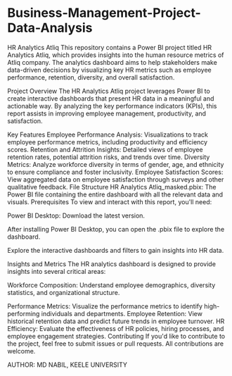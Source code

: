 # Business-Management-Project-Data-Analysis
HR Analytics Atliq
This repository contains a Power BI project titled HR Analytics Atliq, which provides insights into the human resource metrics of Atliq company. The analytics dashboard aims to help stakeholders make data-driven decisions by visualizing key HR metrics such as employee performance, retention, diversity, and overall satisfaction.

Project Overview
The HR Analytics Atliq project leverages Power BI to create interactive dashboards that present HR data in a meaningful and actionable way. By analyzing the key performance indicators (KPIs), this report assists in improving employee management, productivity, and satisfaction.

Key Features
Employee Performance Analysis: Visualizations to track employee performance metrics, including productivity and efficiency scores.
Retention and Attrition Insights: Detailed views of employee retention rates, potential attrition risks, and trends over time.
Diversity Metrics: Analyze workforce diversity in terms of gender, age, and ethnicity to ensure compliance and foster inclusivity.
Employee Satisfaction Scores: View aggregated data on employee satisfaction through surveys and other qualitative feedback.
File Structure
HR Analytics Atliq_masked.pbix: The Power BI file containing the entire dashboard with all the relevant data and visuals.
Prerequisites
To view and interact with this report, you'll need:

Power BI Desktop: Download the latest version.

After installing Power BI Desktop, you can open the .pbix file to explore the dashboard.



Explore the interactive dashboards and filters to gain insights into HR data.

Insights and Metrics
The HR analytics dashboard is designed to provide insights into several critical areas:

Workforce Composition: Understand employee demographics, diversity statistics, and organizational structure.

Performance Metrics: Visualize the performance metrics to identify high-performing individuals and departments.
Employee Retention: View historical retention data and predict future trends in employee turnover.
HR Efficiency: Evaluate the effectiveness of HR policies, hiring processes, and employee engagement strategies.
Contributing
If you'd like to contribute to the project, feel free to submit issues or pull requests. All contributions are welcome.

AUTHOR:
MD NABIL,
KEELE UNIVERSITY
